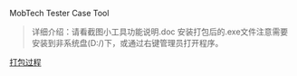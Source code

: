MobTech Tester Case Tool

> 详细介绍：请看截图小工具功能说明.doc
> 安装打包后的.exe文件注意需要安装到非系统盘(D:/)下，或通过右键管理员打开程序。

[打包过程](https://www.cnblogs.com/kakayang/p/9559777.html)
